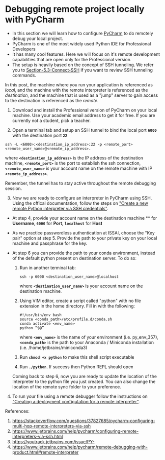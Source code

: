 # Debugging remote project locally with PyCharm

- In this section we will learn how to configure [PyCharm](https://www.jetbrains.com/pycharm/) to do remotely debug your local project.
- PyCharm is one of the most widely used Python IDE for Professional Developers
- It has many cool features. Here we will focus on it's remote development capabilities that are open only for the Professional version.
- The setup is heavily based on the concept of SSH tunneling. We refer you to [Section-5.3-Connect-SSH](docs/05-Security-and-File-Permissions/03-SSH.md) if you want to review SSH tunneling commands.  

In this post, the machine where you run your application is referenced as _local_, and the machine with the remote interpreter is referenced as the _destination_, and the machine that is used as a "jump" server to gain access to the destination is referenced as the _remote_. 

1. Download and install the Professional version of PyCharm on your local machine. Use your academic email address to get it for free. If you are currently not a student, pick a teacher. 

2. Open a terminal tab and setup an SSH tunnel to bind the local port **`6000`** with the destination port **`22`** 
```
ssh -L <6000>:<destination_ip_address>:22 -p <remote_port> <remote_user_name>@<remote_ip_address>. 
```
where **`<destination_ip_address>`** is the IP address of the destination machine, **`<remote_port>`** is the port to establish the ssh connection, **`<remote_user_name>`** is your account name on the remote machine with IP **`<remote_ip_address>`**. 

Remember, the tunnel has to stay active throughout the remote debugging session. 

3. Now we are ready to configure an interpreter in PyCharm using SSH.
   Using the offical documentation, follow the steps on ["Create a new remote Python interpreter via SSH credentials"](https://www.jetbrains.com/help/pycharm/configuring-remote-interpreters-via-ssh.html#ssh-credentials).
  - At step 4, provide your account name on the destination machine ** for **Username**, **`6000`** for **Port**, **`localhost`** for **Host**
  - As we practice passwordless authentication at ISSAI, choose the "Key pair" option at step 5. Provide the path to your private key on your local machine and passphrase for the key.
  - At step 6 you can provide the path to your conda environment, instead of the default python present on destination server. To do so: 
    1. Run in another terminal tab:
        ```
        ssh -p 6000 <destination_user_name>@localhost
        ```
        where **`<destination_user_name>`** is your account name on the destination machine.
    2. Using VIM editor, create a script called "python" with no file extension in the home directory. Fill in with the following:
        ```  
        #!/usr/bin/env bash
        source <conda_path>/etc/profile.d/conda.sh
        conda activate <env_name>
        python “$@”
        ```
        where **`<env_name>`** is the name of your environment (i.e. py_env_357), **`<conda_path>`** is the path to your Anaconda / Miniconda installation (i.e.  /home/jetbrains/miniconda3)

    3. Run **`chmod +x python`**  to make this shell script executable
    4. Run **`./python`**. If success then Python REPL should open

    Coming back to step 6, now you are ready to update the location of the Interpreter to the python file you just created. You can also change the location of the remote sync folder to your preference.
    
4. To run your file using a remote debugger follow the instructions on ["Creating a deployment configutation for a remote interpreter"](https://www.jetbrains.com/help/pycharm/remote-debugging-with-product.html#remote-interpreter).
  
References:
1. https://stackoverflow.com/questions/37827685/pycharm-configuring-multi-hop-remote-interpreters-via-ssh
2. https://www.jetbrains.com/help/pycharm/configuring-remote-interpreters-via-ssh.html
3. https://youtrack.jetbrains.com/issue/PY-
4. https://www.jetbrains.com/help/pycharm/remote-debugging-with-product.html#remote-interpreter


